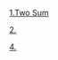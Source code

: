 [1.Two Sum](https://github.com/ArcShahi/YeetCode/blob/main/Solutions/1.cpp)

[2.](https://github.com/ArcShahi/YeetCode/blob/main/Solutions/2.cpp)

[4.](https://github.com/ArcShahi/YeetCode/blob/main/Solutions/4.cpp)